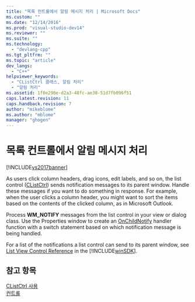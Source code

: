 ```yaml
---
title: "목록 컨트롤에서 알림 메시지 처리 | Microsoft Docs"
ms.custom: ""
ms.date: "12/14/2016"
ms.prod: "visual-studio-dev14"
ms.reviewer: ""
ms.suite: ""
ms.technology: 
  - "devlang-cpp"
ms.tgt_pltfrm: ""
ms.topic: "article"
dev_langs: 
  - "C++"
helpviewer_keywords: 
  - "CListCtrl 클래스, 알림 처리"
  - "알림 처리"
ms.assetid: 1f0e296e-d2a3-48fc-ae38-51d7fb096f51
caps.latest.revision: 11
caps.handback.revision: 7
author: "mikeblome"
ms.author: "mblome"
manager: "ghogen"
---
```

# 목록 컨트롤에서 알림 메시지 처리
[!INCLUDE[vs2017banner](../assembler/inline/includes/vs2017banner.md)]

As users click column headers, drag icons, edit labels, and so on, the list control \([CListCtrl](../mfc/reference/clistctrl-class.md)\) sends notification messages to its parent window.  Handle these messages if you want to do something in response.  For example, when the user clicks a column header, you might want to sort the items based on the contents of the clicked column, as in Microsoft Outlook.  
  
 Process **WM\_NOTIFY** messages from the list control in your view or dialog class.  Use the Properties window to create an [OnChildNotify](../Topic/CWnd::OnChildNotify.md) handler function with a switch statement based on which notification message is being handled.  
  
 For a list of the notifications a list control can send to its parent window, see [List View Control Reference](http://msdn.microsoft.com/library/windows/desktop/bb774737) in the [!INCLUDE[winSDK](../atl/includes/winsdk_md.md)].  
  
## 참고 항목  
 [CListCtrl 사용](../mfc/using-clistctrl.md)   
 [컨트롤](../mfc/controls-mfc.md)